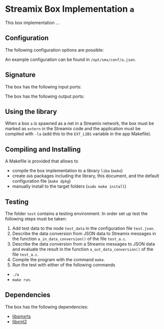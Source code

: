 # Streamix Box Implementation `a`

This box implementation ...

## Configuration

The following configuration options are possible:

An example configuration can be found in `/opt/smx/conf/a.json`.

## Signature

The box has the following input ports:

The box has the following output ports:

## Using the library

When a box `a` is spawned as a net in a Streamix network, the box must
be marked as `extern` in the Streamix code and the application must be compiled
with `-la` (add this to the `EXT_LIBS` variable in the app Makefile).

## Compiling and Installing

A Makefile is provided that allows to
 - compile the box implementation to a library `liba` (`make`)
 - create `deb` packages including the library, this document, and the default configuration file (`make dpkg`)
 - manually install to the target folders (`sudo make install`)

## Testing

The folder `test` contains a testing environment.
In order set up test the following steps must be taken:
 1. Add test data to the node `test_data` in the configuration file `test.json`.
 2. Describe the data conversion from JSON data to Streamix messages in the function `a_in_data_conversion()` of the file `test_a.c`.
 3. Describe the data conversion from a Streamix messages to JSON data and evaluate the result in the function `a_out_data_conversion()` of the file `test_a.c`.
 4. Compile the program with the command `make`.
 5. Run the test with either of the following commands
   - `./a`
   - `make run`.

## Dependencies

The box has the following dependencies:
 - [libsmxrts](https://github.com/moiri/streamix-rts)
 - [libxml2](http://xmlsoft.org/)
